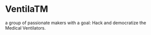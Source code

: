 # VentilaTM
a group of passionate makers with a goal: Hack and democratize the Medical Ventilators.
